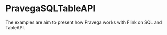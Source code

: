 # PravegaSQLTableAPI
The examples are aim to present how Pravega works with Flink on SQL and TableAPI.

